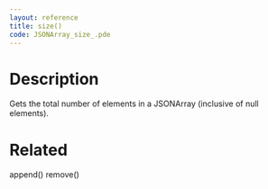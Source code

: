 ```yaml
---
layout: reference
title: size()
code: JSONArray_size_.pde
---
```


# Description

Gets the total number of elements in a JSONArray (inclusive of null elements).

# Related

append()
remove()
